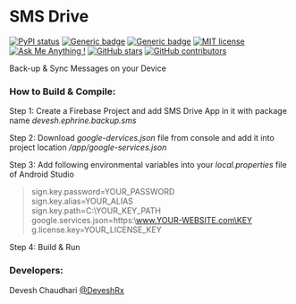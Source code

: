 # SMS Drive

[![PyPI status](https://img.shields.io/pypi/status/ansicolortags.svg)](https://play.google.com/store/apps/details?id=devesh.ephrine.backup.sms)
[![Generic badge](https://img.shields.io/badge/Beta_Version-0.0.1-yellow.svg)](https://play.google.com/store/apps/details?id=devesh.ephrine.backup.sms) [![Generic badge](https://img.shields.io/badge/Download-APK-green.svg)](https://github.com/ephrine/SMS-Drive/raw/master/APK/release/app-release.apk)  [![MIT license](https://img.shields.io/badge/License-MIT-blue.svg)](https://github.com/ephrine/SMS-Drive/blob/master/LICENSE) [![Ask Me Anything !](https://img.shields.io/badge/Ask%20me-anything-1abc9c.svg)](https://GitHub.com/deveshrx) [![GitHub stars](https://img.shields.io/github/stars/Naereen/StrapDown.js.svg?style=social&label=Star&maxAge=2592000)](https://github.com/ephrine/SMS-Drive/stargazers/) [![GitHub contributors](https://img.shields.io/github/contributors/Naereen/StrapDown.js.svg)](https://github.com/ephrine/SMS-Drive/graphs/contributors/)


Back-up &amp; Sync Messages on your Device

### How to Build & Compile:
Step 1: Create a Firebase Project and add SMS Drive App in it with package name <i>devesh.ephrine.backup.sms</i>

Step 2: Download <i>google-dervices.json</i> file from console and add it into project location <i>/app/google-services.json</i>

Step 3: Add following environmental variables into your <i>local.properties</i> file of Android Studio


>sign.key.password=YOUR_PASSWORD <br>
>sign.key.alias=YOUR_ALIAS <br>
>sign.key.path=C:\\YOUR_KEY_PATH <br>
>google.services.json=https:\\www.YOUR-WEBSITE.com\KEY <br>
>g.license.key=YOUR_LICENSE_KEY <br>

Step 4: Build & Run


### Developers:
Devesh Chaudhari [@DeveshRx](https://GitHub.com/deveshrx)
